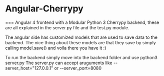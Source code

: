 # Angular-Cherrypy
===
Angular 4 frontend with a Modular Python 3 Cherrypy backend, these are all explained in the server.py file and the test.py module.

The angular side has customized models that are used to save data to the backend. The nice thing about these models are that they save by simply calling model.save() and voila there you have it :)

To run the backend simply move into the backend folder and use python3 server.py
The server.py can accept aruguments like 
--server_host="127.0.0.1" or 
--server_port=8080

